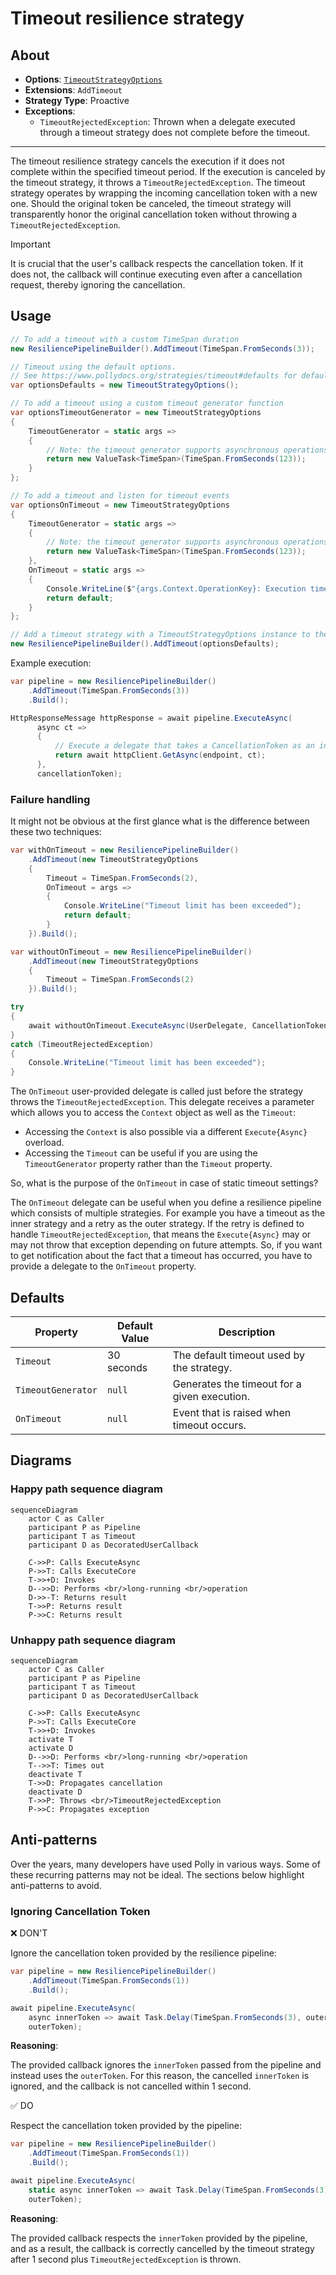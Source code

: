 # Timeout resilience strategy

## About

- **Options**: [`TimeoutStrategyOptions`](xref:Polly.Timeout.TimeoutStrategyOptions)
- **Extensions**: `AddTimeout`
- **Strategy Type**: Proactive
- **Exceptions**:
  - `TimeoutRejectedException`: Thrown when a delegate executed through a timeout strategy does not complete before the timeout.

---

The timeout resilience strategy cancels the execution if it does not complete within the specified timeout period. If the execution is canceled by the timeout strategy, it throws a `TimeoutRejectedException`. The timeout strategy operates by wrapping the incoming cancellation token with a new one. Should the original token be canceled, the timeout strategy will transparently honor the original cancellation token without throwing a `TimeoutRejectedException`.

> [!IMPORTANT]
> It is crucial that the user's callback respects the cancellation token. If it does not, the callback will continue executing even after a cancellation request, thereby ignoring the cancellation.

## Usage

<!-- snippet: timeout -->
```cs
// To add a timeout with a custom TimeSpan duration
new ResiliencePipelineBuilder().AddTimeout(TimeSpan.FromSeconds(3));

// Timeout using the default options.
// See https://www.pollydocs.org/strategies/timeout#defaults for defaults.
var optionsDefaults = new TimeoutStrategyOptions();

// To add a timeout using a custom timeout generator function
var optionsTimeoutGenerator = new TimeoutStrategyOptions
{
    TimeoutGenerator = static args =>
    {
        // Note: the timeout generator supports asynchronous operations
        return new ValueTask<TimeSpan>(TimeSpan.FromSeconds(123));
    }
};

// To add a timeout and listen for timeout events
var optionsOnTimeout = new TimeoutStrategyOptions
{
    TimeoutGenerator = static args =>
    {
        // Note: the timeout generator supports asynchronous operations
        return new ValueTask<TimeSpan>(TimeSpan.FromSeconds(123));
    },
    OnTimeout = static args =>
    {
        Console.WriteLine($"{args.Context.OperationKey}: Execution timed out after {args.Timeout.TotalSeconds} seconds.");
        return default;
    }
};

// Add a timeout strategy with a TimeoutStrategyOptions instance to the pipeline
new ResiliencePipelineBuilder().AddTimeout(optionsDefaults);
```
<!-- endSnippet -->

Example execution:

<!-- snippet: timeout-execution -->
```cs
var pipeline = new ResiliencePipelineBuilder()
    .AddTimeout(TimeSpan.FromSeconds(3))
    .Build();

HttpResponseMessage httpResponse = await pipeline.ExecuteAsync(
      async ct =>
      {
          // Execute a delegate that takes a CancellationToken as an input parameter.
          return await httpClient.GetAsync(endpoint, ct);
      },
      cancellationToken);
```
<!-- endSnippet -->

### Failure handling

It might not be obvious at the first glance what is the difference between these two techniques:

<!-- snippet: timeout-handling-failure -->
```cs
var withOnTimeout = new ResiliencePipelineBuilder()
    .AddTimeout(new TimeoutStrategyOptions
    {
        Timeout = TimeSpan.FromSeconds(2),
        OnTimeout = args =>
        {
            Console.WriteLine("Timeout limit has been exceeded");
            return default;
        }
    }).Build();

var withoutOnTimeout = new ResiliencePipelineBuilder()
    .AddTimeout(new TimeoutStrategyOptions
    {
        Timeout = TimeSpan.FromSeconds(2)
    }).Build();

try
{
    await withoutOnTimeout.ExecuteAsync(UserDelegate, CancellationToken.None);
}
catch (TimeoutRejectedException)
{
    Console.WriteLine("Timeout limit has been exceeded");
}
```
<!-- endSnippet -->

The `OnTimeout` user-provided delegate is called just before the strategy throws the `TimeoutRejectedException`. This delegate receives a parameter which allows you to access the `Context` object as well as the `Timeout`:

- Accessing the `Context` is also possible via a different `Execute{Async}` overload.
- Accessing the `Timeout` can be useful if you are using the `TimeoutGenerator` property rather than the `Timeout` property.

So, what is the purpose of the `OnTimeout` in case of static timeout settings?

The `OnTimeout` delegate can be useful when you define a resilience pipeline which consists of multiple strategies. For example you have a timeout as the inner strategy and a retry as the outer strategy. If the retry is defined to handle `TimeoutRejectedException`, that means the `Execute{Async}` may or may not throw that exception depending on future attempts. So, if you want to get notification about the fact that a timeout has occurred, you have to provide a delegate to the `OnTimeout` property.

## Defaults

| Property           | Default Value | Description                                  |
| ------------------ | ------------- | -------------------------------------------- |
| `Timeout`          | 30 seconds    | The default timeout used by the strategy.    |
| `TimeoutGenerator` | `null`        | Generates the timeout for a given execution. |
| `OnTimeout`        | `null`        | Event that is raised when timeout occurs.    |

## Diagrams

### Happy path sequence diagram

```mermaid
sequenceDiagram
    actor C as Caller
    participant P as Pipeline
    participant T as Timeout
    participant D as DecoratedUserCallback

    C->>P: Calls ExecuteAsync
    P->>T: Calls ExecuteCore
    T->>+D: Invokes
    D-->>D: Performs <br/>long-running <br/>operation
    D->>-T: Returns result
    T->>P: Returns result
    P->>C: Returns result
```

### Unhappy path sequence diagram

```mermaid
sequenceDiagram
    actor C as Caller
    participant P as Pipeline
    participant T as Timeout
    participant D as DecoratedUserCallback

    C->>P: Calls ExecuteAsync
    P->>T: Calls ExecuteCore
    T->>+D: Invokes
    activate T
    activate D
    D-->>D: Performs <br/>long-running <br/>operation
    T-->>T: Times out
    deactivate T
    T->>D: Propagates cancellation
    deactivate D
    T->>P: Throws <br/>TimeoutRejectedException
    P->>C: Propagates exception
```

## Anti-patterns

Over the years, many developers have used Polly in various ways. Some of these
recurring patterns may not be ideal. The sections below highlight anti-patterns to avoid.

### Ignoring Cancellation Token

❌ DON'T

Ignore the cancellation token provided by the resilience pipeline:

<!-- snippet: timeout-anti-pattern-cancellation-token -->
```cs
var pipeline = new ResiliencePipelineBuilder()
    .AddTimeout(TimeSpan.FromSeconds(1))
    .Build();

await pipeline.ExecuteAsync(
    async innerToken => await Task.Delay(TimeSpan.FromSeconds(3), outerToken), // The delay call should use innerToken
    outerToken);
```
<!-- endSnippet -->

**Reasoning**:

The provided callback ignores the `innerToken` passed from the pipeline and instead uses the `outerToken`. For this reason, the cancelled `innerToken` is ignored, and the callback is not cancelled within 1 second.

✅ DO

Respect the cancellation token provided by the pipeline:

<!-- snippet: timeout-pattern-cancellation-token -->
```cs
var pipeline = new ResiliencePipelineBuilder()
    .AddTimeout(TimeSpan.FromSeconds(1))
    .Build();

await pipeline.ExecuteAsync(
    static async innerToken => await Task.Delay(TimeSpan.FromSeconds(3), innerToken),
    outerToken);
```
<!-- endSnippet -->

**Reasoning**:

The provided callback respects the `innerToken` provided by the pipeline, and as a result, the callback is correctly cancelled by the timeout strategy after 1 second plus `TimeoutRejectedException` is thrown.
